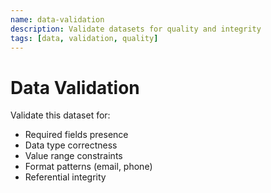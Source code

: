 ```yaml
---
name: data-validation
description: Validate datasets for quality and integrity
tags: [data, validation, quality]
---
```


# Data Validation

Validate this dataset for:
- Required fields presence
- Data type correctness
- Value range constraints
- Format patterns (email, phone)
- Referential integrity